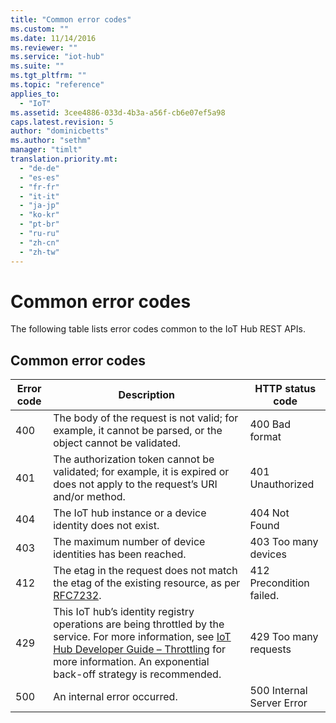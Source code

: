 ```yaml
---
title: "Common error codes"
ms.custom: ""
ms.date: 11/14/2016
ms.reviewer: ""
ms.service: "iot-hub"
ms.suite: ""
ms.tgt_pltfrm: ""
ms.topic: "reference"
applies_to: 
  - "IoT"
ms.assetid: 3cee4886-033d-4b3a-a56f-cb6e07ef5a98
caps.latest.revision: 5
author: "dominicbetts"
ms.author: "sethm"
manager: "timlt"
translation.priority.mt: 
  - "de-de"
  - "es-es"
  - "fr-fr"
  - "it-it"
  - "ja-jp"
  - "ko-kr"
  - "pt-br"
  - "ru-ru"
  - "zh-cn"
  - "zh-tw"
---
```

# Common error codes
The following table lists error codes common to the IoT Hub REST APIs.  
  
## Common error codes  
  
|Error code|Description|HTTP status code|  
|----------------|-----------------|----------------------|  
|400|The body of the request is not valid; for example, it cannot be parsed, or the object cannot be validated.|400 Bad format|  
|401|The authorization token cannot be validated; for example, it is expired or does not apply to the request’s URI and/or method.|401 Unauthorized|  
|404|The IoT hub instance or a device identity does not exist.|404 Not Found|  
|403|The maximum number of device identities has been reached.|403 Too many devices|  
|412|The etag in the request does not match the etag of the existing resource, as per [RFC7232](https://www.google.com/url?sa=t&rct=j&q=&esrc=s&source=web&cd=1&cad=rja&uact=8&ved=0CB8QFjAAahUKEwj799zo3N3HAhXMO4gKHSdKBTM&url=https%3A%2F%2Ftools.ietf.org%2Fhtml%2Frfc7232&usg=AFQjCNGs7xYLCVYw5XorAUXCdYNFqhgUNw&sig2=sxFg4W4iBNY4cnw2ZC1dAw.).|412 Precondition failed.|  
|429|This IoT hub’s identity registry operations are being throttled by the service. For more information, see [IoT Hub Developer Guide – Throttling](https://azure.microsoft.com/documentation/articles/iot-hub-devguide/#throttling) for more information. An exponential back-off strategy is recommended.|429 Too many requests|  
|500|An internal error occurred.|500 Internal Server Error|